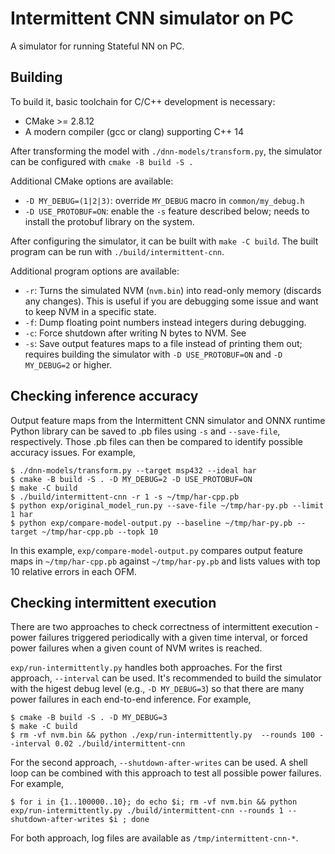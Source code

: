 # Intermittent CNN simulator on PC

A simulator for running Stateful NN on PC.

## Building

To build it, basic toolchain for C/C++ development is necessary:

* CMake >= 2.8.12
* A modern compiler (gcc or clang) supporting C++ 14

After transforming the model with `./dnn-models/transform.py`, the simulator can be configured with `cmake -B build -S .`

Additional CMake options are available:

* `-D MY_DEBUG=(1|2|3)`: override `MY_DEBUG` macro in `common/my_debug.h`
* `-D USE_PROTOBUF=ON`: enable the `-s` feature described below; needs to install the protobuf library on the system.

After configuring the simulator, it can be built with `make -C build`. The built program can be run with `./build/intermittent-cnn`.

Additional program options are available:

* `-r`: Turns the simulated NVM (`nvm.bin`) into read-only memory (discards any changes). This is useful if you are debugging some issue and want to keep NVM in a specific state.
* `-f`: Dump floating point numbers instead integers during debugging.
* `-c`: Force shutdown after writing N bytes to NVM. See 
* `-s`: Save output features maps to a file instead of printing them out; requires building the simulator with `-D USE_PROTOBUF=ON` and `-D MY_DEBUG=2` or higher.

## Checking inference accuracy

Output feature maps from the Intermittent CNN simulator and ONNX runtime Python library can be saved to .pb files using `-s` and `--save-file`, respectively.
Those .pb files can then be compared to identify possible accuracy issues. For example,

```
$ ./dnn-models/transform.py --target msp432 --ideal har
$ cmake -B build -S . -D MY_DEBUG=2 -D USE_PROTOBUF=ON
$ make -C build
$ ./build/intermittent-cnn -r 1 -s ~/tmp/har-cpp.pb
$ python exp/original_model_run.py --save-file ~/tmp/har-py.pb --limit 1 har
$ python exp/compare-model-output.py --baseline ~/tmp/har-py.pb --target ~/tmp/har-cpp.pb --topk 10
```

In this example, `exp/compare-model-output.py` compares output feature maps in `~/tmp/har-cpp.pb` against `~/tmp/har-py.pb` and lists values with top 10 relative errors in each OFM.

## Checking intermittent execution

There are two approaches to check correctness of intermittent execution - power failures triggered periodically with a given time interval, or forced power failures when a given count of NVM writes is reached.

`exp/run-intermittently.py` handles both approaches. For the first approach, `--interval` can be used. It's recommended to build the simulator with the higest debug level (e.g., `-D MY_DEBUG=3`) so that there are many power failures in each end-to-end inference. For example,

```
$ cmake -B build -S . -D MY_DEBUG=3
$ make -C build
$ rm -vf nvm.bin && python ./exp/run-intermittently.py  --rounds 100 --interval 0.02 ./build/intermittent-cnn
```

For the second approach, `--shutdown-after-writes` can be used. A shell loop can be combined with this approach to test all possible power failures. For example,

```
$ for i in {1..100000..10}; do echo $i; rm -vf nvm.bin && python exp/run-intermittently.py ./build/intermittent-cnn --rounds 1 --shutdown-after-writes $i ; done
```

For both approach, log files are available as `/tmp/intermittent-cnn-*`.

